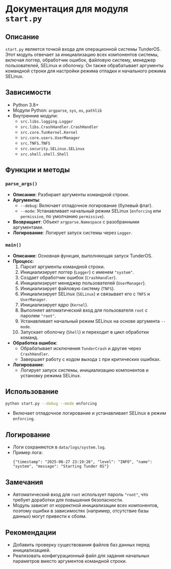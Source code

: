 # Документация для модуля `start.py`

## Описание
`start.py` является точкой входа для операционной системы TunderOS. Этот модуль отвечает за инициализацию всех компонентов системы, включая логгер, обработчик ошибок, файловую систему, менеджер пользователей, SELinux и оболочку. Он также обрабатывает аргументы командной строки для настройки режима отладки и начального режима SELinux.

## Зависимости
- Python 3.8+
- Модули Python: `argparse`, `sys`, `os`, `pathlib`
- Внутренние модули:
  - `src.libs.logging.Logger`
  - `src.libs.CrashHandler.CrashHandler`
  - `src.core.TunKernel.Kernel`
  - `src.core.users.UserManager`
  - `src.TNFS.TNFS`
  - `src.security.SELinux.SELinux`
  - `src.shell.shell.Shell`

## Функции и методы

### `parse_args()`
- **Описание**: Разбирает аргументы командной строки.
- **Аргументы**:
  - `--debug`: Включает отладочное логирование (булевый флаг).
  - `--mode`: Устанавливает начальный режим SELinux (`enforcing` или `permissive`, по умолчанию `permissive`).
- **Возвращает**: Объект `argparse.Namespace` с разобранными аргументами.
- **Логирование**: Логирует запуск системы через `Logger`.

### `main()`
- **Описание**: Основная функция, выполняющая запуск TunderOS.
- **Процесс**:
  1. Парсит аргументы командной строки.
  2. Инициализирует логгер (`Logger`) с именем `"system"`.
  3. Создает обработчик ошибок (`CrashHandler`).
  4. Инициализирует менеджер пользователей (`UserManager`).
  5. Инициализирует файловую систему (`TNFS`).
  6. Инициализирует SELinux (`SELinux`) и связывает его с `TNFS` и `UserManager`.
  7. Инициализирует ядро (`Kernel`).
  8. Выполняет автоматический вход для пользователя `root` с паролем `"root"`.
  9. Устанавливает начальный режим SELinux на основе аргумента `--mode`.
  10. Запускает оболочку (`Shell`) и переходит в цикл обработки команд.
- **Обработка ошибок**:
  - Обрабатывает исключения `TunderCrash` и другие через `CrashHandler`.
  - Завершает работу с кодом выхода `1` при критических ошибках.
- **Логирование**:
  - Логирует запуск системы, инициализацию компонентов и установку режима SELinux.

## Использование
```bash
python start.py --debug --mode enforcing
```
- Включает отладочное логирование и устанавливает SELinux в режим `enforcing`.

## Логирование
- Логи сохраняются в `data/logs/system.log`.
- Пример лога:
  ```
  {"timestamp": "2025-06-27 23:19:26", "level": "INFO", "name": "system", "message": "Starting Tunder OS"}
  ```

## Замечания
- Автоматический вход для `root` использует пароль `"root"`, что требует доработки для повышения безопасности.
- Модуль зависит от корректной инициализации всех компонентов, поэтому ошибки в зависимостях (например, отсутствие базы данных) могут привести к сбоям.

## Рекомендации
- Добавить проверку существования файлов баз данных перед инициализацией.
- Реализовать конфигурационный файл для задания начальных параметров вместо аргументов командной строки.